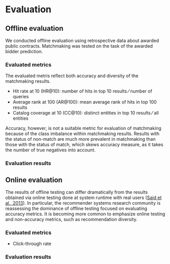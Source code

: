# Evaluation

## Offline evaluation

We conducted offline evaluation using retrospective data about awarded public contracts.
Matchmaking was tested on the task of the awarded bidder prediction.

### Evaluated metrics

The evaluated metris reflect both accuracy and diversity of the matchmaking results.

* Hit rate at 10 (HR@10): number of hits in top 10 results ⁄ number of queries
* Average rank at 100 (AR@100): mean average rank of hits in top 100 results
* Catalog coverage at 10 (CC@10): distinct entities in top 10 results ⁄ all entities

Accuracy, however, is not a suitable metric for evaluation of matchmaking because of the class imbalance within matchmaking results. <!-- [Christen, 2012](#Christen2012) -->
Results with the status of non-match are much more prevalent in matchmaking than those with the status of match, which skews accuracy measure, as it takes the number of true negatives into account.

### Evaluation results

<!--
Evaluate statistical significance using Wilcoxon signed-rank test.
-->

## Online evaluation

The results of offline testing can differ dramatically from the results obtained via online testing done at system runtime with real users ([Said et al., 2013](#Said2013)).
In particular, the recommender systems research community is reassessing the dominance of offline testing focused on evaluating accuracy metrics.
It is becoming more common to emphasize online testing and non-accuracy metrics, such as recommendation diversity.

<!--
TODO: In order to be able to interpret CTR correctly, read: T. Joachims, L. Granka, B. Pan, H. Hembrooke, and G. Gay, Accurately interpreting clickthrough data as implicit feedback.
-->

### Evaluated metrics

* Click-through rate

### Evaluation results

<!--
TODO: Qualitative evaluation via interview with public procurement experts to obtain feedback on the quality of recommendations.
-->
